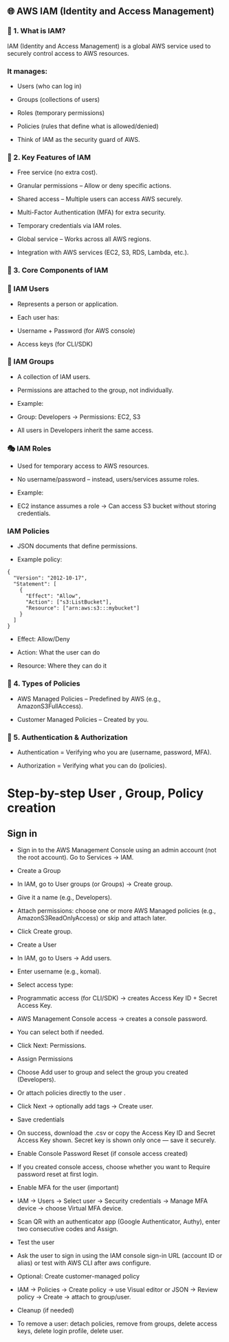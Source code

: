 ## 🌐 AWS IAM (Identity and Access Management)

### 🔹 1. What is IAM?

IAM (Identity and Access Management) is a global AWS service used to securely control access to AWS resources.

### It manages:

- Users (who can log in)

- Groups (collections of users)

- Roles (temporary permissions)

- Policies (rules that define what is allowed/denied)

- Think of IAM as the security guard of AWS.

### 🔹 2. Key Features of IAM

- Free service (no extra cost).

- Granular permissions – Allow or deny specific actions.

- Shared access – Multiple users can access AWS securely.

- Multi-Factor Authentication (MFA) for extra security.

- Temporary credentials via IAM roles.

- Global service – Works across all AWS regions.

- Integration with AWS services (EC2, S3, RDS, Lambda, etc.).

### 🔹 3. Core Components of IAM

### 👤 IAM Users

- Represents a person or application.

- Each user has:

- Username + Password (for AWS console)

- Access keys (for CLI/SDK)

### 👥 IAM Groups

- A collection of IAM users.

- Permissions are attached to the group, not individually.

- Example:

- Group: Developers → Permissions: EC2, S3

- All users in Developers inherit the same access.

### 🎭 IAM Roles

- Used for temporary access to AWS resources.

- No username/password – instead, users/services assume roles.

- Example:

- EC2 instance assumes a role → Can access S3 bucket without storing credentials.

###  IAM Policies

- JSON documents that define permissions.

- Example policy:

```
{
  "Version": "2012-10-17",
  "Statement": [
    {
      "Effect": "Allow",
      "Action": ["s3:ListBucket"],
      "Resource": ["arn:aws:s3:::mybucket"]
    }
  ]
}
```

- Effect: Allow/Deny

- Action: What the user can do

- Resource: Where they can do it

### 🔹 4. Types of Policies

- AWS Managed Policies – Predefined by AWS (e.g., AmazonS3FullAccess).

- Customer Managed Policies – Created by you.

### 🔹 5. Authentication & Authorization

- Authentication = Verifying who you are (username, password, MFA).

- Authorization = Verifying what you can do (policies).

# Step-by-step User , Group, Policy creation

## Sign in

- Sign in to the AWS Management Console using an admin account (not the root account). Go to Services → IAM.

- Create a Group 

- In IAM, go to User groups (or Groups) → Create group.

- Give it a name (e.g., Developers).

- Attach permissions: choose one or more AWS Managed policies (e.g., AmazonS3ReadOnlyAccess) or skip and attach later.

- Click Create group.

- Create a User

- In IAM, go to Users → Add users.

- Enter username (e.g., komal).

- Select access type:

- Programmatic access (for CLI/SDK) → creates Access Key ID + Secret Access Key.

- AWS Management Console access → creates a console password.

- You can select both if needed.

- Click Next: Permissions.

- Assign Permissions

- Choose Add user to group and select the group you created (Developers).

- Or attach policies directly to the user .

- Click Next → optionally add tags → Create user.

- Save credentials

- On success, download the .csv or copy the Access Key ID and Secret Access Key shown. Secret key is shown only once — save it securely.

- Enable Console Password Reset (if console access created)

- If you created console access, choose whether you want to Require password reset at first login.

- Enable MFA for the user (important)

- IAM → Users → Select user → Security credentials → Manage MFA device → choose Virtual MFA device.

- Scan QR with an authenticator app (Google Authenticator, Authy), enter two consecutive codes and Assign.

- Test the user

- Ask the user to sign in using the IAM console sign-in URL (account ID or alias) or test with AWS CLI after aws configure.

- Optional: Create customer-managed policy

- IAM → Policies → Create policy → use Visual editor or JSON → Review policy → Create → attach to group/user.

- Cleanup (if needed)

- To remove a user: detach policies, remove from groups, delete access keys, delete login profile, delete user.





